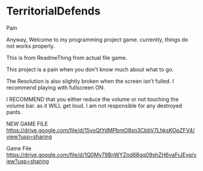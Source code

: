 # TerritorialDefends
Pain

Anyway, Welcome to my programming project game. currently, things do not works properly.

This is from ReadmeThing from actual file game.

This project is a pain when you don't know much about what to go.

The Resolution is also slightly broken when the screen isn't fulled. I recommend playing with fullscreen ON.



I RECOMMEND that you either reduce the volume or not touching the volume bar. as it WILL get loud.
I am not responsible for any destroyed pants.


NEW GAME FILE
https://drive.google.com/file/d/15voQtYdMPbmO8sn3CbbV7LhksKOpZFV4/view?usp=sharing




Game File
https://drive.google.com/file/d/1Q0Mv79BnWYZnd68gq09shZH6vaFrJEyq/view?usp=sharing
